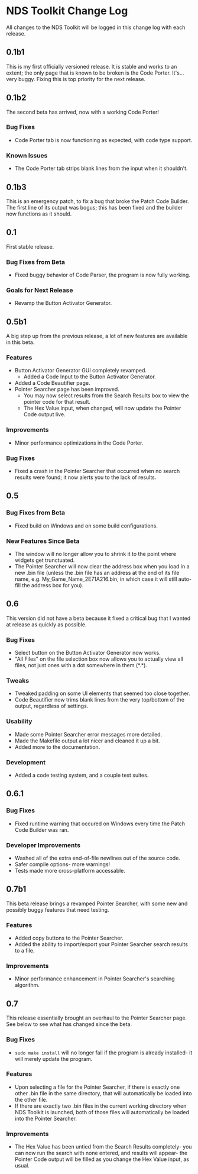# NDS Toolkit Change Log

All changes to the NDS Toolkit will be logged in this change log with each
release.

## 0.1b1

This is my first officially versioned release. It is stable and works to an
extent; the only page that is known to be broken is the Code Porter. It's...
very buggy. Fixing this is top priority for the next release.

## 0.1b2

The second beta has arrived, now with a working Code Porter!

### Bug Fixes

 * Code Porter tab is now functioning as expected, with code type support.

### Known Issues

 * The Code Porter tab strips blank lines from the input when it shouldn't.

## 0.1b3

This is an emergency patch, to fix a bug that broke the Patch Code Builder. The
first line of its output was bogus; this has been fixed and the builder now
functions as it should.

## 0.1

First stable release.

### Bug Fixes from Beta

 * Fixed buggy behavior of Code Parser, the program is now fully working.

### Goals for Next Release

 * Revamp the Button Activator Generator.

## 0.5b1

A big step up from the previous release, a lot of new features are available
in this beta.

### Features

 * Button Activator Generator GUI completely revamped.
   * Added a Code Input to the Button Activator Generator.
 * Added a Code Beautifier page.
 * Pointer Searcher page has been improved.
   * You may now select results from the Search Results box to view the
     pointer code for that result.
   * The Hex Value input, when changed, will now update the Pointer Code
     output live.

### Improvements

 * Minor performance optimizations in the Code Porter.

### Bug Fixes

 * Fixed a crash in the Pointer Searcher that occurred when no search results
   were found; it now alerts you to the lack of results.

## 0.5

### Bug Fixes from Beta

 * Fixed build on Windows and on some build configurations.

### New Features Since Beta

 * The window will no longer allow you to shrink it to the point where widgets
   get trunctuated.
 * The Pointer Searcher will now clear the address box when you load in a new
   .bin file (unless the .bin file has an address at the end of its file name,
   e.g. My_Game_Name_2E71A216.bin, in which case it will still auto-fill the
   address box for you).

## 0.6

This version did not have a beta because it fixed a critical bug that I wanted
at release as quickly as possible.

### Bug Fixes

 * Select button on the Button Activator Generator now works.
 * "All Files" on the file selection box now allows you to actually view all
   files, not just ones with a dot somewhere in them (\*.\*).

### Tweaks

 * Tweaked padding on some UI elements that seemed too close together.
 * Code Beautifier now trims blank lines from the very top/bottom of the
   output, regardless of settings.

### Usability

 * Made some Pointer Searcher error messages more detailed.
 * Made the Makefile output a lot nicer and cleaned it up a bit.
 * Added more to the documentation.

### Development

 * Added a code testing system, and a couple test suites.

## 0.6.1

### Bug Fixes

 * Fixed runtime warning that occured on Windows every time the Patch Code
   Builder was ran.

### Developer Improvements

 * Washed all of the extra end-of-file newlines out of the source code.
 * Safer compile options- more warnings!
 * Tests made more cross-platform accessable.

## 0.7b1

This beta release brings a revamped Pointer Searcher, with some new and
possibly buggy features that need testing.

### Features

 * Added copy buttons to the Pointer Searcher.
 * Added the ability to import/export your Pointer Searcher search results to
   a file.

### Improvements

 * Minor performance enhancement in Pointer Searcher's searching algorithm.

## 0.7

This release essentially brought an overhaul to the Pointer Searcher page.
See below to see what has changed since the beta.

### Bug Fixes

 * ```sudo make install``` will no longer fail if the program is already
   installed- it will merely update the program.

### Features

 * Upon selecting a file for the Pointer Searcher, if there is exactly one
   other .bin file in the same directory, that will automatically be loaded
   into the other file.
 * If there are exactly two .bin files in the current working directory when
   NDS Toolkit is launched, both of those files will automatically be loaded
   into the Pointer Searcher.

### Improvements

 * The Hex Value has been untied from the Search Results completely- you can
   now run the search with none entered, and results will appear- the Pointer
   Code output will be filled as you change the Hex Value input, as usual.
